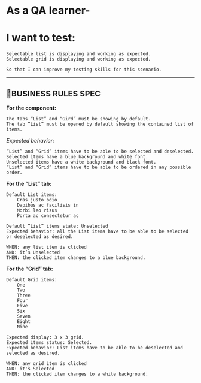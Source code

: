 # As a QA learner-

# I want to test:

    Selectable list is displaying and working as expected.
    Selectable grid is displaying and working as expected.

    So that I can improve my testing skills for this scenario.

---

## 🚩BUSINESS RULES SPEC

**For the component:**

    The tabs “List” and “Gird” must be showing by default.
    The tab “List” must be opened by default showing the contained list of items.

_Expected behavior:_

    “List” and “Grid” items have to be able to be selected and deselected.
    Selected items have a blue background and white font.
    Unselected items have a white background and black font.
    “List” and “Grid” items have to be able to be ordered in any possible order.

**For the “List” tab:**

    Default List items:
        Cras justo odio
        Dapibus ac facilisis in
        Morbi leo risus
        Porta ac consectetur ac

    Default “List” items state: Unselected
    Expected behavior: all the List items have to be able to be selected or deselected as desired.

    WHEN: any list item is clicked
    AND: it’s Unselected
    THEN: the clicked item changes to a blue background.

**For the “Grid” tab:**

    Default Grid items:
        One
        Two
        Three
        Four
        Five
        Six
        Seven
        Eight
        Nine

    Expected display: 3 x 3 grid.
    Expected items status: Selected.
    Expected behavior: List items have to be able to be deselected and selected as desired.

    WHEN: any grid item is clicked
    AND: it's Selected
    THEN: the clicked item changes to a white background.

